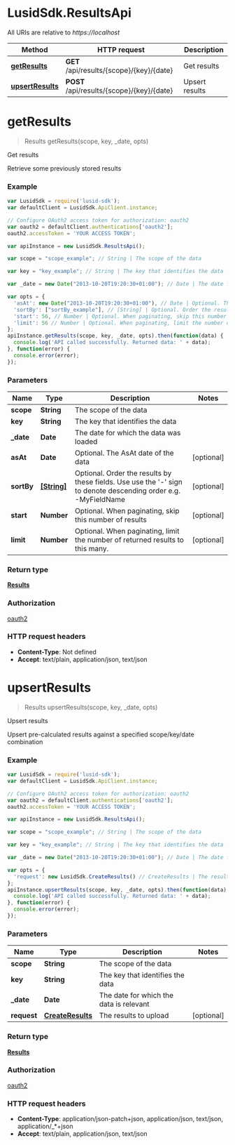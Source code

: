 # LusidSdk.ResultsApi

All URIs are relative to *https://localhost*

Method | HTTP request | Description
------------- | ------------- | -------------
[**getResults**](ResultsApi.md#getResults) | **GET** /api/results/{scope}/{key}/{date} | Get results
[**upsertResults**](ResultsApi.md#upsertResults) | **POST** /api/results/{scope}/{key}/{date} | Upsert results


<a name="getResults"></a>
# **getResults**
> Results getResults(scope, key, _date, opts)

Get results

Retrieve some previously stored results

### Example
```javascript
var LusidSdk = require('lusid-sdk');
var defaultClient = LusidSdk.ApiClient.instance;

// Configure OAuth2 access token for authorization: oauth2
var oauth2 = defaultClient.authentications['oauth2'];
oauth2.accessToken = 'YOUR ACCESS TOKEN';

var apiInstance = new LusidSdk.ResultsApi();

var scope = "scope_example"; // String | The scope of the data

var key = "key_example"; // String | The key that identifies the data

var _date = new Date("2013-10-20T19:20:30+01:00"); // Date | The date for which the data was loaded

var opts = { 
  'asAt': new Date("2013-10-20T19:20:30+01:00"), // Date | Optional. The AsAt date of the data
  'sortBy': ["sortBy_example"], // [String] | Optional. Order the results by these fields. Use use the '-' sign to denote descending order e.g. -MyFieldName
  'start': 56, // Number | Optional. When paginating, skip this number of results
  'limit': 56 // Number | Optional. When paginating, limit the number of returned results to this many.
};
apiInstance.getResults(scope, key, _date, opts).then(function(data) {
  console.log('API called successfully. Returned data: ' + data);
}, function(error) {
  console.error(error);
});

```

### Parameters

Name | Type | Description  | Notes
------------- | ------------- | ------------- | -------------
 **scope** | **String**| The scope of the data | 
 **key** | **String**| The key that identifies the data | 
 **_date** | **Date**| The date for which the data was loaded | 
 **asAt** | **Date**| Optional. The AsAt date of the data | [optional] 
 **sortBy** | [**[String]**](String.md)| Optional. Order the results by these fields. Use use the &#39;-&#39; sign to denote descending order e.g. -MyFieldName | [optional] 
 **start** | **Number**| Optional. When paginating, skip this number of results | [optional] 
 **limit** | **Number**| Optional. When paginating, limit the number of returned results to this many. | [optional] 

### Return type

[**Results**](Results.md)

### Authorization

[oauth2](../README.md#oauth2)

### HTTP request headers

 - **Content-Type**: Not defined
 - **Accept**: text/plain, application/json, text/json

<a name="upsertResults"></a>
# **upsertResults**
> Results upsertResults(scope, key, _date, opts)

Upsert results

Upsert pre-calculated results against a specified scope/key/date combination

### Example
```javascript
var LusidSdk = require('lusid-sdk');
var defaultClient = LusidSdk.ApiClient.instance;

// Configure OAuth2 access token for authorization: oauth2
var oauth2 = defaultClient.authentications['oauth2'];
oauth2.accessToken = 'YOUR ACCESS TOKEN';

var apiInstance = new LusidSdk.ResultsApi();

var scope = "scope_example"; // String | The scope of the data

var key = "key_example"; // String | The key that identifies the data

var _date = new Date("2013-10-20T19:20:30+01:00"); // Date | The date for which the data is relevant

var opts = { 
  'request': new LusidSdk.CreateResults() // CreateResults | The results to upload
};
apiInstance.upsertResults(scope, key, _date, opts).then(function(data) {
  console.log('API called successfully. Returned data: ' + data);
}, function(error) {
  console.error(error);
});

```

### Parameters

Name | Type | Description  | Notes
------------- | ------------- | ------------- | -------------
 **scope** | **String**| The scope of the data | 
 **key** | **String**| The key that identifies the data | 
 **_date** | **Date**| The date for which the data is relevant | 
 **request** | [**CreateResults**](CreateResults.md)| The results to upload | [optional] 

### Return type

[**Results**](Results.md)

### Authorization

[oauth2](../README.md#oauth2)

### HTTP request headers

 - **Content-Type**: application/json-patch+json, application/json, text/json, application/_*+json
 - **Accept**: text/plain, application/json, text/json


